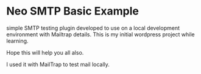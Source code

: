 # Neo SMTP Basic Example
simple SMTP testing plugin developed to use on a local development environment with Mailtrap details. This is my initial wordpress project while learning.

Hope this will help you all also.

I used it with MailTrap to test mail locally.
